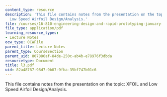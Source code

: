 ```yaml
---
content_type: resource
description: 'This file contains notes from the presentation on the topic: XFOIL and
  Low Speed Airfoil Design/Analysis.'
file: /courses/16-810-engineering-design-and-rapid-prototyping-january-iap-2005/82a4878798d79b079fba35bf747b01c6_l3.pdf
file_type: application/pdf
learning_resource_types:
- Lecture Notes
ocw_type: OCWFile
parent_title: Lecture Notes
parent_type: CourseSection
parent_uid: 807886af-84de-250c-ab4b-e78976f3dbda
resourcetype: Document
title: l3.pdf
uid: 82a48787-98d7-9b07-9fba-35bf747b01c6
---
```

This file contains notes from the presentation on the topic: XFOIL and Low Speed Airfoil Design/Analysis.

